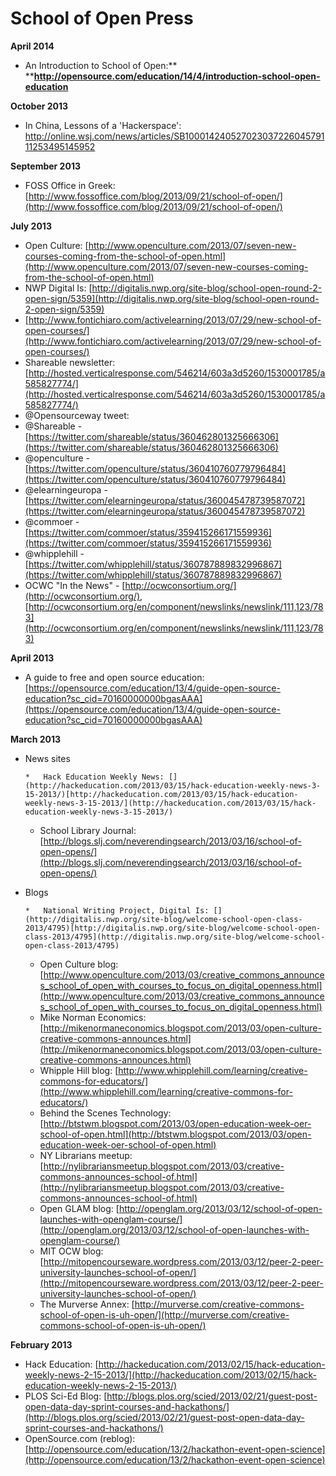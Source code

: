 # School of Open Press

**April 2014**

*   An Introduction to School of Open:** **[](http://opensource.com/education/14/4/introduction-school-open-education)**http://opensource.com/education/14/4/introduction-school-open-education**

**October 2013**

*   In China, Lessons of a 'Hackerspace': [](http://online.wsj.com/news/articles/SB10001424052702303722604579111253495145952)http://online.wsj.com/news/articles/SB10001424052702303722604579111253495145952

**September 2013**

*   FOSS Office in Greek: [](http://www.fossoffice.com/blog/2013/09/21/school-of-open/)[http://www.fossoffice.com/blog/2013/09/21/school-of-open/](http://www.fossoffice.com/blog/2013/09/21/school-of-open/)

**July 2013**

*   Open Culture: [](http://www.openculture.com/2013/07/seven-new-courses-coming-from-the-school-of-open.html)[http://www.openculture.com/2013/07/seven-new-courses-coming-from-the-school-of-open.html](http://www.openculture.com/2013/07/seven-new-courses-coming-from-the-school-of-open.html)
*   NWP Digital Is: [](http://digitalis.nwp.org/site-blog/school-open-round-2-open-sign/5359)[http://digitalis.nwp.org/site-blog/school-open-round-2-open-sign/5359](http://digitalis.nwp.org/site-blog/school-open-round-2-open-sign/5359)
*   [](http://www.fontichiaro.com/activelearning/2013/07/29/new-school-of-open-courses/)[http://www.fontichiaro.com/activelearning/2013/07/29/new-school-of-open-courses/](http://www.fontichiaro.com/activelearning/2013/07/29/new-school-of-open-courses/)
*   Shareable newsletter: [](http://hosted.verticalresponse.com/546214/603a3d5260/1530001785/a585827774/)[http://hosted.verticalresponse.com/546214/603a3d5260/1530001785/a585827774/](http://hosted.verticalresponse.com/546214/603a3d5260/1530001785/a585827774/)
*   @Opensourceway tweet: 
*   @Shareable - [](https://twitter.com/shareable/status/360462801325666306)[https://twitter.com/shareable/status/360462801325666306](https://twitter.com/shareable/status/360462801325666306)
*   @openculture - [](https://twitter.com/openculture/status/360410760779796484)[https://twitter.com/openculture/status/360410760779796484](https://twitter.com/openculture/status/360410760779796484)
*   @elearningeuropa - [](https://twitter.com/elearningeuropa/status/360045478739587072)[https://twitter.com/elearningeuropa/status/360045478739587072](https://twitter.com/elearningeuropa/status/360045478739587072)
*   @commoer - [](https://twitter.com/commoer/status/359415266171559936)[https://twitter.com/commoer/status/359415266171559936](https://twitter.com/commoer/status/359415266171559936)
*   @whipplehill - [](https://twitter.com/whipplehill/status/360787889832996867)[https://twitter.com/whipplehill/status/360787889832996867](https://twitter.com/whipplehill/status/360787889832996867)
*   OCWC "In the News" - [](http://ocwconsortium.org/)[http://ocwconsortium.org/](http://ocwconsortium.org/), [](http://ocwconsortium.org/en/component/newslinks/newslink/111,123/783)[http://ocwconsortium.org/en/component/newslinks/newslink/111,123/783](http://ocwconsortium.org/en/component/newslinks/newslink/111,123/783) 

**April 2013**

*   A guide to free and open source education: [](https://opensource.com/education/13/4/guide-open-source-education?sc_cid=70160000000bgasAAA)[https://opensource.com/education/13/4/guide-open-source-education?sc_cid=70160000000bgasAAA](https://opensource.com/education/13/4/guide-open-source-education?sc_cid=70160000000bgasAAA)

**March 2013**

*   News sites

        *   Hack Education Weekly News: [](http://hackeducation.com/2013/03/15/hack-education-weekly-news-3-15-2013/)[http://hackeducation.com/2013/03/15/hack-education-weekly-news-3-15-2013/](http://hackeducation.com/2013/03/15/hack-education-weekly-news-3-15-2013/)
    *   School Library Journal: [](http://blogs.slj.com/neverendingsearch/2013/03/16/school-of-open-opens/)[http://blogs.slj.com/neverendingsearch/2013/03/16/school-of-open-opens/](http://blogs.slj.com/neverendingsearch/2013/03/16/school-of-open-opens/)

*   Blogs

        *   National Writing Project, Digital Is: [](http://digitalis.nwp.org/site-blog/welcome-school-open-class-2013/4795)[http://digitalis.nwp.org/site-blog/welcome-school-open-class-2013/4795](http://digitalis.nwp.org/site-blog/welcome-school-open-class-2013/4795)
    *   Open Culture blog: [](http://www.openculture.com/2013/03/creative_commons_announces_school_of_open_with_courses_to_focus_on_digital_openness.html)[http://www.openculture.com/2013/03/creative_commons_announces_school_of_open_with_courses_to_focus_on_digital_openness.html](http://www.openculture.com/2013/03/creative_commons_announces_school_of_open_with_courses_to_focus_on_digital_openness.html)
    *   Mike Norman Economics: [](http://mikenormaneconomics.blogspot.com/2013/03/open-culture-creative-commons-announces.html)[http://mikenormaneconomics.blogspot.com/2013/03/open-culture-creative-commons-announces.html](http://mikenormaneconomics.blogspot.com/2013/03/open-culture-creative-commons-announces.html)
    *   Whipple Hill blog: [](http://www.whipplehill.com/learning/creative-commons-for-educators/)[http://www.whipplehill.com/learning/creative-commons-for-educators/](http://www.whipplehill.com/learning/creative-commons-for-educators/)
    *   Behind the Scenes Technology: [](http://btstwm.blogspot.com/2013/03/open-education-week-oer-school-of-open.html)[http://btstwm.blogspot.com/2013/03/open-education-week-oer-school-of-open.html](http://btstwm.blogspot.com/2013/03/open-education-week-oer-school-of-open.html)
    *   NY Librarians meetup: [](http://nylibrariansmeetup.blogspot.com/2013/03/creative-commons-announces-school-of.html)[http://nylibrariansmeetup.blogspot.com/2013/03/creative-commons-announces-school-of.html](http://nylibrariansmeetup.blogspot.com/2013/03/creative-commons-announces-school-of.html)
    *   Open GLAM blog: [](http://openglam.org/2013/03/12/school-of-open-launches-with-openglam-course/)[http://openglam.org/2013/03/12/school-of-open-launches-with-openglam-course/](http://openglam.org/2013/03/12/school-of-open-launches-with-openglam-course/)
    *   MIT OCW blog: [](http://mitopencourseware.wordpress.com/2013/03/12/peer-2-peer-university-launches-school-of-open/)[http://mitopencourseware.wordpress.com/2013/03/12/peer-2-peer-university-launches-school-of-open/](http://mitopencourseware.wordpress.com/2013/03/12/peer-2-peer-university-launches-school-of-open/)
    *   The Murverse Annex: [](http://murverse.com/creative-commons-school-of-open-is-uh-open/)[http://murverse.com/creative-commons-school-of-open-is-uh-open/](http://murverse.com/creative-commons-school-of-open-is-uh-open/)

**February 2013**

*   Hack Education: [](http://hackeducation.com/2013/02/15/hack-education-weekly-news-2-15-2013/)[http://hackeducation.com/2013/02/15/hack-education-weekly-news-2-15-2013/](http://hackeducation.com/2013/02/15/hack-education-weekly-news-2-15-2013/)
*   PLOS Sci-Ed Blog: [](http://blogs.plos.org/scied/2013/02/21/guest-post-open-data-day-sprint-courses-and-hackathons/)[http://blogs.plos.org/scied/2013/02/21/guest-post-open-data-day-sprint-courses-and-hackathons/](http://blogs.plos.org/scied/2013/02/21/guest-post-open-data-day-sprint-courses-and-hackathons/)
*   OpenSource.com (reblog): [](http://opensource.com/education/13/2/hackathon-event-open-science)[http://opensource.com/education/13/2/hackathon-event-open-science](http://opensource.com/education/13/2/hackathon-event-open-science)